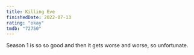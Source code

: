 ```yaml
---
title: Killing Eve
finishedDate: 2022-07-13
rating: "okay"
tmdb: "72750"
---
```


Season 1 is so so good and then it gets worse and worse, so unfortunate.
